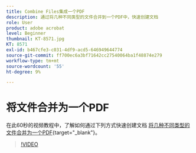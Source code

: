 ```yaml
---
title: Combine Files集成一个PDF
description: 通过将几种不同类型的文件合并到一个PDF中，快速创建文档
role: User
product: adobe acrobat
level: Beginner
thumbnail: KT-8571.jpg
KT: 8571
exl-id: b467cfe3-c031-4df9-acd5-646949644774
source-git-commit: ff700ec6a3bf71642cc27540064ba1f48874e279
workflow-type: tm+mt
source-wordcount: '55'
ht-degree: 9%

---
```


# 将文件合并为一个PDF

在此60秒的视频教程中，了解如何通过下列方式快速创建文档 [将几种不同类型的文件合并为一个PDF](https://www.adobe.com/acrobat/online/merge-pdf.html){target=&quot;_blank&quot;}。

>[!VIDEO](https://video.tv.adobe.com/v/336361?hidetitle=true)
